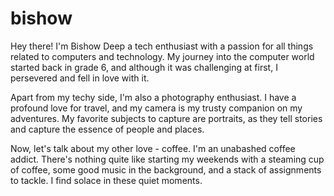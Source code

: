 # bishow
Hey there! I'm Bishow Deep a tech enthusiast with a passion for all things related to computers and technology. My journey into the computer world started back in grade 6, and although it was challenging at first, I persevered and fell in love with it.

Apart from my techy side, I'm also a photography enthusiast. I have a profound love for travel, and my camera is my trusty companion on my adventures. My favorite subjects to capture are portraits, as they tell stories and capture the essence of people and places.

Now, let's talk about my other love - coffee. I'm an unabashed coffee addict. There's nothing quite like starting my weekends with a steaming cup of coffee, some good music in the background, and a stack of assignments to tackle. I find solace in these quiet moments.
